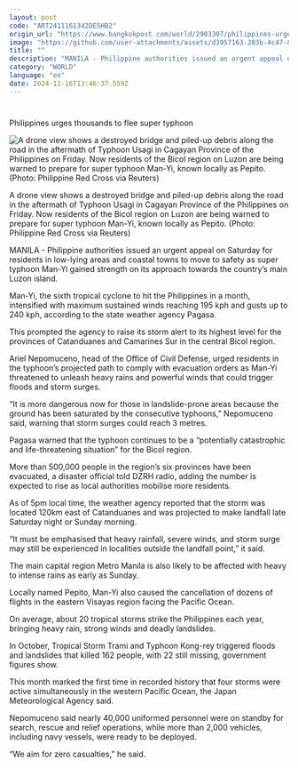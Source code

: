 ```yaml
---
layout: post
code: "ART2411161342DE5HB2"
origin_url: "https://www.bangkokpost.com/world/2903307/philippines-urges-thousands-to-flee-super-typhoon"
image: "https://github.com/user-attachments/assets/d3957163-203b-4c47-8c3d-12fef3045c77"
title: ""
description: "MANILA - Philippine authorities issued an urgent appeal on Saturday for residents in low-lying areas and coastal towns to move to safety as super typhoon Man-Yi gained strength on its approach towards the country’s main Luzon island."
category: "WORLD"
language: "en"
date: 2024-11-16T13:46:37.559Z
---
```


# 

Philippines urges thousands to flee super typhoon

![A drone view shows a destroyed bridge and piled-up debris along the road in the aftermath of Typhoon Usagi in Cagayan Province of the Philippines on Friday. Now residents of the Bicol region on Luzon are being warned to prepare for super typhoon Man-Yi, known locally as Pepito. (Photo: Philippine Red Cross via Reuters)](https://github.com/user-attachments/assets/54f798b8-0260-4ab3-a8e3-47eec1a5b05d)

A drone view shows a destroyed bridge and piled-up debris along the road in the aftermath of Typhoon Usagi in Cagayan Province of the Philippines on Friday. Now residents of the Bicol region on Luzon are being warned to prepare for super typhoon Man-Yi, known locally as Pepito. (Photo: Philippine Red Cross via Reuters)

MANILA - Philippine authorities issued an urgent appeal on Saturday for residents in low-lying areas and coastal towns to move to safety as super typhoon Man-Yi gained strength on its approach towards the country’s main Luzon island.

Man-Yi, the sixth tropical cyclone to hit the Philippines in a month, intensified with maximum sustained winds reaching 195 kph and gusts up to 240 kph, according to the state weather agency Pagasa.

This prompted the agency to raise its storm alert to its highest level for the provinces of Catanduanes and Camarines Sur in the central Bicol region.

Ariel Nepomuceno, head of the Office of Civil Defense, urged residents in the typhoon’s projected path to comply with evacuation orders as Man-Yi threatened to unleash heavy rains and powerful winds that could trigger floods and storm surges.

“It is more dangerous now for those in landslide-prone areas because the ground has been saturated by the consecutive typhoons,” Nepomuceno said, warning that storm surges could reach 3 metres.

Pagasa warned that the typhoon continues to be a “potentially catastrophic and life-threatening situation” for the Bicol region.

More than 500,000 people in the region’s six provinces have been evacuated, a disaster official told DZRH radio, adding the number is expected to rise as local authorities mobilise more residents.

As of 5pm local time, the weather agency reported that the storm was located 120km east of Catanduanes and was projected to make landfall late Saturday night or Sunday morning.

“It must be emphasised that heavy rainfall, severe winds, and storm surge may still be experienced in localities outside the landfall point,” it said.

The main capital region Metro Manila is also likely to be affected with heavy to intense rains as early as Sunday.

Locally named Pepito, Man-Yi also caused the cancellation of dozens of flights in the eastern Visayas region facing the Pacific Ocean.

On average, about 20 tropical storms strike the Philippines each year, bringing heavy rain, strong winds and deadly landslides.

In October, Tropical Storm Trami and Typhoon Kong-rey triggered floods and landslides that killed 162 people, with 22 still missing, government figures show.

This month marked the first time in recorded history that four storms were active simultaneously in the western Pacific Ocean, the Japan Meteorological Agency said.

Nepomuceno said nearly 40,000 uniformed personnel were on standby for search, rescue and relief operations, while more than 2,000 vehicles, including navy vessels, were ready to be deployed.

“We aim for zero casualties,” he said.